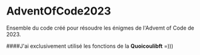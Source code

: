 # AdventOfCode2023
Ensemble du code créé pour résoudre les énigmes de l'Advemt of Code de 2023.

####J'ai exclusivement utilisé les fonctions de la __Quoicoulibft__ =)))

